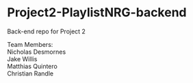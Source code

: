# Project2-PlaylistNRG-backend
Back-end repo for Project 2

Team Members:<br>
  Nicholas Desmornes<br>
  Jake Willis<br>
  Matthias Quintero<br>
  Christian Randle<br>
  
